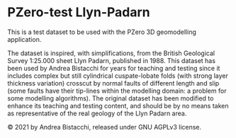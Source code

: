 # PZero-test Llyn-Padarn

This is a test dataset to be used with the PZero 3D geomodelling application.

The dataset is inspired, with simplifications, from the British Geological Survey 1:25.000 sheet Llyn Padarn, published in 1988. This dataset has been used by Andrea Bistacchi for years for teaching and testing since it includes complex but still cylindrical cuspate-lobate folds (with strong layer thickness variation) crosscut by normal faults of different length and slip (some faults have their tip-lines within the modelling domain: a problem for some modelling algorithms). The original dataset has been modified to enhance its teaching and testing content, and should be by no means taken as representative of the real geology of the Llyn Padarn area.

© 2021 by Andrea Bistacchi, released under GNU AGPLv3 license.
